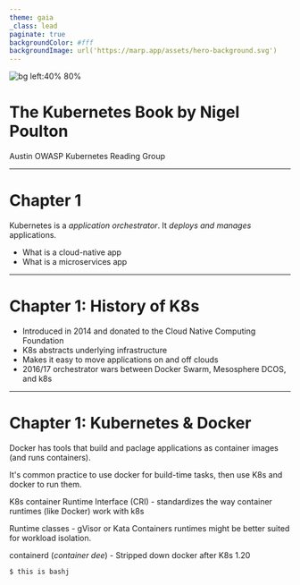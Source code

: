 ```yaml
---
theme: gaia
_class: lead
paginate: true
backgroundColor: #fff
backgroundImage: url('https://marp.app/assets/hero-background.svg')
---
```


![bg left:40% 80%](https://d2sofvawe08yqg.cloudfront.net/thekubernetesbook/s_hero2x?1642498668)

# **The Kubernetes Book** by Nigel Poulton

Austin OWASP Kubernetes Reading Group

---

# Chapter 1

Kubernetes is a *application orchestrator*. It *deploys and manages* applications.

- What is a cloud-native app
- What is a microservices app

---


# Chapter 1: History of K8s

 - Introduced in 2014 and donated to the Cloud Native Computing Foundation
 - K8s abstracts underlying infrastructure
 - Makes it easy to move applications on and off clouds
 - 2016/17 orchestrator wars between Docker Swarm, Mesosphere DCOS, and k8s

---

# Chapter 1: Kubernetes & Docker
Docker has tools that build and paclage applications as container images (and runs containers).

It's common practice to use docker for build-time tasks, then use K8s and docker to run them.

K8s container Runtime Interface (CRI) - standardizes the way container runtimes (like Docker) work with  k8s

Runtime classes - gVisor or Kata Containers runtimes might be better suited for workload isolation.

containerd (*container dee*) - Stripped down docker after K8s 1.20


```bash
$ this is bashj
```
